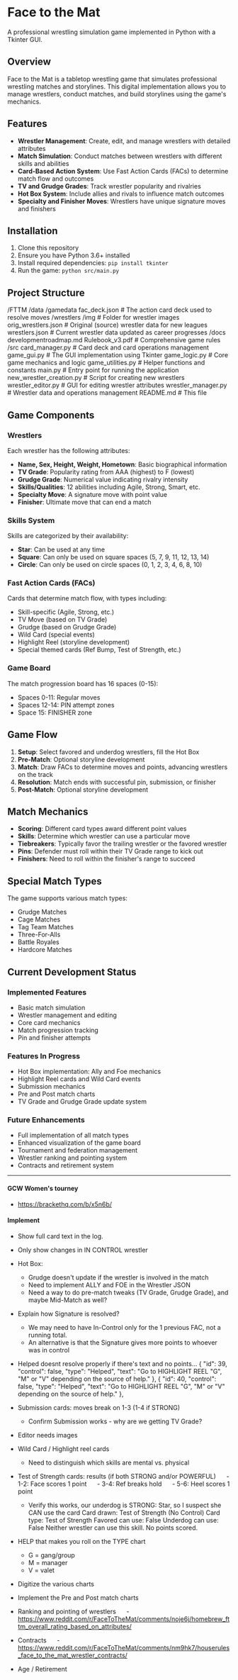 # Face to the Mat

A professional wrestling simulation game implemented in Python with a Tkinter GUI.

## Overview

Face to the Mat is a tabletop wrestling game that simulates professional wrestling matches and storylines. This digital implementation allows you to manage wrestlers, conduct matches, and build storylines using the game's mechanics.

## Features

- **Wrestler Management**: Create, edit, and manage wrestlers with detailed attributes
- **Match Simulation**: Conduct matches between wrestlers with different skills and abilities
- **Card-Based Action System**: Use Fast Action Cards (FACs) to determine match flow and outcomes
- **TV and Grudge Grades**: Track wrestler popularity and rivalries
- **Hot Box System**: Include allies and rivals to influence match outcomes
- **Specialty and Finisher Moves**: Wrestlers have unique signature moves and finishers

## Installation

1. Clone this repository
2. Ensure you have Python 3.6+ installed
3. Install required dependencies: `pip install tkinter`
4. Run the game: `python src/main.py`

## Project Structure

/FTTM
    /data
        /gamedata
            fac_deck.json       # The action card deck used to resolve moves
        /wrestlers
            /img                # Folder for wrestler images
            orig_wrestlers.json # Original (source) wrestler data for new leagues
            wrestlers.json      # Current wrestler data updated as career progresses
    /docs
        developmentroadmap.md
        Rulebook_v3.pdf         # Comprehensive game rules
    /src
        card_manager.py        # Card deck and card operations management
        game_gui.py            # The GUI implementation using Tkinter
        game_logic.py          # Core game mechanics and logic
        game_utilities.py      # Helper functions and constants
        main.py                # Entry point for running the application
        new_wrestler_creation.py  # Script for creating new wrestlers
        wrestler_editor.py      # GUI for editing wrestler attributes
        wrestler_manager.py    # Wrestler data and operations management
    README.md                  # This file

## Game Components

### Wrestlers

Each wrestler has the following attributes:

- **Name, Sex, Height, Weight, Hometown**: Basic biographical information
- **TV Grade**: Popularity rating from AAA (highest) to F (lowest)
- **Grudge Grade**: Numerical value indicating rivalry intensity
- **Skills/Qualities**: 12 abilities including Agile, Strong, Smart, etc.
- **Specialty Move**: A signature move with point value
- **Finisher**: Ultimate move that can end a match

### Skills System

Skills are categorized by their availability:
- **Star**: Can be used at any time
- **Square**: Can only be used on square spaces (5, 7, 9, 11, 12, 13, 14)
- **Circle**: Can only be used on circle spaces (0, 1, 2, 3, 4, 6, 8, 10)

### Fast Action Cards (FACs)

Cards that determine match flow, with types including:
- Skill-specific (Agile, Strong, etc.)
- TV Move (based on TV Grade)
- Grudge (based on Grudge Grade)
- Wild Card (special events)
- Highlight Reel (storyline development)
- Special themed cards (Ref Bump, Test of Strength, etc.)

### Game Board

The match progression board has 16 spaces (0-15):
- Spaces 0-11: Regular moves
- Spaces 12-14: PIN attempt zones
- Space 15: FINISHER zone

## Game Flow

1. **Setup**: Select favored and underdog wrestlers, fill the Hot Box
2. **Pre-Match**: Optional storyline development
3. **Match**: Draw FACs to determine moves and points, advancing wrestlers on the track
4. **Resolution**: Match ends with successful pin, submission, or finisher
5. **Post-Match**: Optional storyline development

## Match Mechanics

- **Scoring**: Different card types award different point values
- **Skills**: Determine which wrestler can use a particular move
- **Tiebreakers**: Typically favor the trailing wrestler or the favored wrestler
- **Pins**: Defender must roll within their TV Grade range to kick out
- **Finishers**: Need to roll within the finisher's range to succeed

## Special Match Types

The game supports various match types:
- Grudge Matches
- Cage Matches
- Tag Team Matches
- Three-For-Alls
- Battle Royales
- Hardcore Matches

## Current Development Status

### Implemented Features
- Basic match simulation
- Wrestler management and editing
- Core card mechanics
- Match progression tracking
- Pin and finisher attempts

### Features In Progress
- Hot Box implementation: Ally and Foe mechanics
- Highlight Reel cards and Wild Card events
- Submission mechanics
- Pre and Post match charts
- TV Grade and Grudge Grade update system

### Future Enhancements
- Full implementation of all match types
- Enhanced visualization of the game board
- Tournament and federation management
- Wrestler ranking and pointing system
- Contracts and retirement system

---

#### GCW Women's tourney
- https://brackethq.com/b/x5n6b/

#### Implement
- Show full card text in the log.
- Only show changes in IN CONTROL wrestler
- Hot Box:
    - Grudge doesn't update if the wrestler is involved in the match
    - Need to implement ALLY and FOE in the Wrestler JSON
    - Need a way to do pre-match tweaks (TV Grade, Grudge Grade), and maybe Mid-Match as well?
- Explain how Signature is resolved?
    - We may need to have In-Control only for the 1 previous FAC, not a running total.
    - An alternative is that the Signature gives more points to whoever was in control
- Helped doesnt resolve properly if there's text and no points...
      {
        "id": 39,
        "control": false,
        "type": "Helped",
        "text": "Go to HIGHLIGHT REEL \"G\", \"M\" or \"V\" depending on the source of help."
      },
      {
        "id": 40,
        "control": false,
        "type": "Helped",
        "text": "Go to HIGHLIGHT REEL \"G\", \"M\" or \"V\" depending on the source of help."
      },
- Submission cards: moves break on 1-3 (1-4 if STRONG)
    - Confirm Submission works - why are we getting TV Grade?
- Editor needs images
- Wild Card / Highlight reel cards
    - Need to distinguish which skills are mental vs. physical
- Test of Strength cards: results (if both STRONG and/or POWERFUL)
     - 1-2: Face scores 1 point
     - 3-4: Ref breaks hold
     - 5-6: Heel scores 1 point

    - Verify this works, our underdog is STRONG: Star, so I suspect she CAN use the card
        Card drawn: Test of Strength (No Control)
        Card type: Test of Strength
        Favored can use: False
        Underdog can use: False
        Neither wrestler can use this skill. No points scored.
- HELP that makes you roll on the TYPE chart
    - G = gang/group
    - M = manager
    - V = valet
- Digitize the various charts
- Implement the Pre and Post match charts
- Ranking and pointing of wrestlers
     - https://www.reddit.com/r/FaceToTheMat/comments/noje6j/homebrew_fttm_overall_rating_based_on_attributes/
- Contracts
     - https://www.reddit.com/r/FaceToTheMat/comments/nm9hk7/houserules_face_to_the_mat_wrestler_contracts/
- Age / Retirement